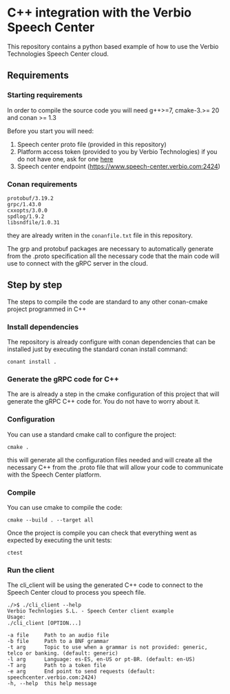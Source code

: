# C++ integration with the Verbio Speech Center

This repository contains a python based example of how to use the Verbio Technologies Speech Center cloud.

## Requirements
### Starting requirements
In order to compile the source code you will need g++>=7, cmake-3.>= 20 and conan >= 1.3

Before you start you will need: 
1. Speech center proto file (provided in this repository)
2. Platform access token (provided to you by Verbio Technologies) if you do not have one, ask for one [here](https://www.speechcenter.verbio.com/contact)
3. Speech center endpoint (https://www.speech-center.verbio.com:2424)

### Conan requirements
```shell
protobuf/3.19.2
grpc/1.43.0
cxxopts/3.0.0
spdlog/1.9.2
libsndfile/1.0.31
```
they are already writen in the `conanfile.txt` file in this repository.

The grp and protobuf packages are necessary to automatically generate from the .proto specification all the necessary code that the main code will use to connect with the gRPC server in the cloud.

## Step by step
The steps to compile the code are standard to any other conan-cmake project programmed in C++

### Install dependencies
The repository is already configure with conan dependencies that can be installed just by executing the standard conan install command:
```
conant install .
```

### Generate the gRPC code for C++
The are is already a step in the cmake configuration of this project that will generate the gRPC C++ code for. You do not have to worry about it. 

### Configuration
You can use a standard cmake call to configure the project:
```
cmake .
```
this will generate all the configuration files needed and will create all the necessary C++ from the .proto file that will allow your code to communicate with the Speech Center platform.

### Compile
You can use cmake to compile the code:
```
cmake --build . --target all 
```
Once the project is compile you can check that everything went as expected by executing the unit tests:
```
ctest
```
### Run the client
The cli_client will be using the generated C++ code to connect to the Speech Center cloud to process you speech file.
```shell
./>$ ./cli_client --help
Verbio Technlogies S.L. - Speech Center client example
Usage:
./cli_client [OPTION...]

-a file     Path to an audio file
-b file     Path to a BNF grammar
-t arg      Topic to use when a grammar is not provided: generic, telco or banking. (default: generic)
-l arg      Language: es-ES, en-US or pt-BR. (default: en-US)
-T arg      Path to a token file
-e arg      End point to send requests (default: speechcenter.verbio.com:2424)
-h, --help  this help message
```






